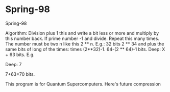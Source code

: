 # Spring-98
Spring-98

Algorithm: Division plus 1 this and write a bit less or more and multiply by this number back. If prime number -1 and divide. Repeat this many times. The number must be two n like this 2 ** n. E.g.: 32 bits 2 ** 34 and plus the same bits of long of the times: times (2**32)-1. 64-(2 ** 64)-1 bits. Deep: X + 63 bits. E.g.

Deep: 7

7+63=70 bits.

This program is for Quantum Supercomputers.
Here's future compression
